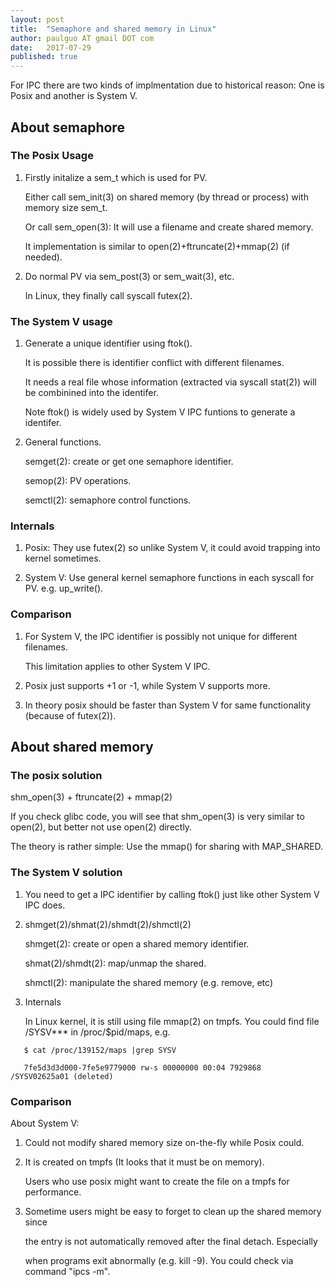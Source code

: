 ```yaml
---
layout: post
title:  "Semaphore and shared memory in Linux"
author: paulguo AT gmail DOT com
date:   2017-07-29
published: true
---
```


For IPC there are two kinds of implmentation due to historical reason: One is Posix and another is System V.


## About semaphore

### The Posix Usage

1. Firstly initalize a sem_t which is used for PV.

   Either call sem_init(3) on shared memory (by thread or process) with memory size sem_t.

   Or call sem_open(3): It will use a filename and create shared memory.

   It implementation is similar to open(2)+ftruncate(2)+mmap(2) (if needed).

2. Do normal PV via sem_post(3) or sem_wait(3), etc.

   In Linux, they finally call syscall futex(2).

### The System V usage

1. Generate a unique identifier using ftok().

   It is possible there is identifier conflict with different filenames.

   It needs a real file whose information (extracted via syscall stat(2)) will be combinined into the identifer.

   Note ftok() is widely used by System V IPC funtions to generate a identifer.

2. General functions.

   semget(2): create or get one semaphore identifier.

   semop(2): PV operations.

   semctl(2): semaphore control functions.

### Internals

1. Posix: They use futex(2) so unlike System V, it could avoid trapping into kernel sometimes.

2. System V: Use general kernel semaphore functions in each syscall for PV. e.g. up_write().

### Comparison

1. For System V, the IPC identifier is possibly not unique for different filenames.

   This limitation applies to other System V IPC.

2. Posix just supports +1 or -1, while System V supports more.

3. In theory posix should be faster than System V for same functionality (because of futex(2)).

## About shared memory

### The posix solution

   shm_open(3) + ftruncate(2) + mmap(2)

   If you check glibc code, you will see that shm_open(3) is very similar to open(2), but better not use open(2) directly.

   The theory is rather simple: Use the mmap() for sharing with MAP_SHARED.

### The System V solution

1. You need to get a IPC identifier by calling ftok() just like other System V IPC does.

2. shmget(2)/shmat(2)/shmdt(2)/shmctl(2)

   shmget(2): create or open a shared memory identifier.

   shmat(2)/shmdt(2): map/unmap the shared.

   shmctl(2): manipulate the shared memory (e.g. remove, etc)

3. Internals

   In Linux kernel, it is still using file mmap(2) on tmpfs. You could find file /SYSV*** in /proc/$pid/maps, e.g.

```
   $ cat /proc/139152/maps |grep SYSV

   7fe5d3d3d000-7fe5e9779000 rw-s 00000000 00:04 7929868                    /SYSV02625a01 (deleted)
```

### Comparison

About System V:

1. Could not modify shared memory size on-the-fly while Posix could.

2. It is created on tmpfs (It looks that it must be on memory).
  
   Users who use posix might want to create the file on a tmpfs for performance.

3. Sometime users might be easy to forget to clean up the shared memory since

   the entry is not automatically removed after the final detach. Especially

   when programs exit abnormally (e.g. kill -9). You could check via command "ipcs -m".



